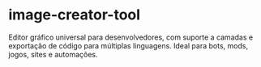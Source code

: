 # image-creator-tool
Editor gráfico universal para desenvolvedores, com suporte a camadas e exportação de código para múltiplas linguagens. Ideal para bots, mods, jogos, sites e automações.
